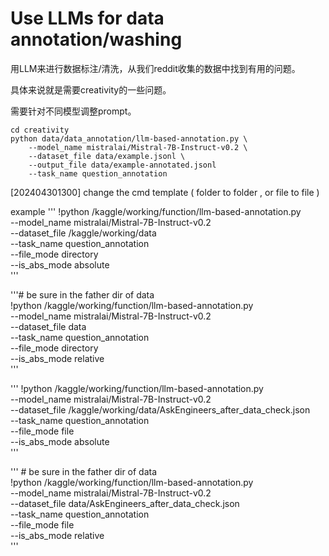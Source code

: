 # Use LLMs for data annotation/washing

用LLM来进行数据标注/清洗，从我们reddit收集的数据中找到有用的问题。

具体来说就是需要creativity的一些问题。

需要针对不同模型调整prompt。

```
cd creativity
python data/data_annotation/llm-based-annotation.py \
    --model_name mistralai/Mistral-7B-Instruct-v0.2 \
    --dataset_file data/example.jsonl \
    --output_file data/example-annotated.jsonl
    --task_name question_annotation
```


[202404301300] change the cmd template ( folder to folder , or file to file  ) 

example
'''
!python  /kaggle/working/function/llm-based-annotation.py   \
--model_name mistralai/Mistral-7B-Instruct-v0.2      \
--dataset_file /kaggle/working/data  \
--task_name question_annotation \
--file_mode directory \
--is_abs_mode absolute      \
'''

'''# be sure in the father dir of data                   \
!python  /kaggle/working/function/llm-based-annotation.py   \
--model_name mistralai/Mistral-7B-Instruct-v0.2      \
--dataset_file data   \
--task_name question_annotation \
--file_mode directory \
--is_abs_mode relative      \
'''

'''
!python  /kaggle/working/function/llm-based-annotation.py   \
--model_name mistralai/Mistral-7B-Instruct-v0.2      \
--dataset_file /kaggle/working/data/AskEngineers_after_data_check.json   \
--task_name question_annotation \
--file_mode file \
--is_abs_mode absolute      \
'''

''' # be sure in the father dir of data                   \
!python  /kaggle/working/function/llm-based-annotation.py   \
--model_name mistralai/Mistral-7B-Instruct-v0.2      \
--dataset_file data/AskEngineers_after_data_check.json   \
--task_name question_annotation \
--file_mode file \
--is_abs_mode relative      \
'''